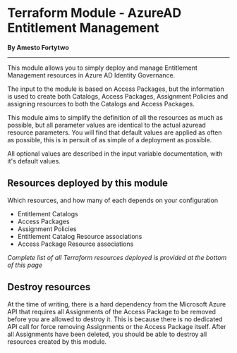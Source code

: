 # Terraform Module - AzureAD Entitlement Management

**By Amesto Fortytwo**

---


This module allows you to simply deploy and manage Entitlement Management resources in Azure AD Identity Governance.

The input to the module is based on Access Packages, but the information is used to create both Catalogs, Access Packages, Assignment Policies and assigning resources to both the Catalogs and Access Packages.

This module aims to simplify the definition of all the resources as much as possible, but all parameter values are identical to the actual azuread resource parameters. You will find that default values are applied as often as possible, this is in persuit of as simple of a deployment as possible.

All optional values are described in the input variable documentation, with it's default values.

## Resources deployed by this module

Which resources, and how many of each depends on your configuration
- Entitlement Catalogs
- Access Packages
- Assignment Policies
- Entitlement Catalog Resource associations
- Access Package Resource associations

*Complete list of all Terraform resources deployed is provided at the bottom of this page*

## Destroy resources
At the time of writing, there is a hard dependency from the Microsoft Azure API that requires all Assignments of the Access Package to be removed before you are allowed to destroy it. This is because there is no dedicated API call for force removing Assignments or the Access Package itself. After all Assignments have been deleted, you should be able to destroy all resources created by this module.

